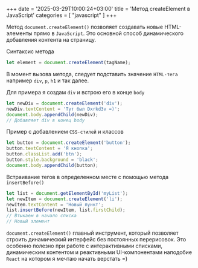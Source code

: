 +++
date = '2025-03-29T10:00:24+03:00'
title = 'Метод createElement в JavaScript'
categories = [ "javascript" ]
+++

Метод `document.createElement()` позволяет создавать новые HTML-элементы прямо в `JavaScript`. Это основной способ динамического добавления контента на страницу.

Синтаксис метода

```js
let element = document.createElement(tagName);
```

В момент вызова метода, следует подставить значение `HTML-тега` например `div`, `p`, `h1` и так далее.

Для примера я создам `div` и встрою его в конце `body`

```js
let newDiv = document.createElement('div'); 
newDiv.textContent = 'Тут был Dxrkd3v =)';
document.body.appendChild(newDiv); 
// Добавляет div в конец body
```

Пример с добавлением `CSS-стилей` и классов

```js
let button = document.createElement('button');
button.textContent = 'Я кнопка';
button.classList.add('btn');
button.style.background = 'black';
document.body.appendChild(button);
```

Встраивание тегов в определенном месте с помощью метода `insertBefore()`

```js
let list = document.getElementById('myList'); 
let newItem = document.createElement('li');
newItem.textContent = 'Новый пункт';
list.insertBefore(newItem, list.firstChild); 
// Втыкаем в начало списка
// Новый элемент
```

`document.createElement()` главный инструмент, который позволяет строить динамический интерфейс без постоянных перерисовок. Это особенно полезно при работе с интерактивными списками, динамическим контентом и реактивными UI-компонентами наподобие `React` на котором я мечтаю начать верстать =)